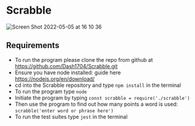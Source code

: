 # Scrabble

![Screen Shot 2022-05-05 at 16 10 36](https://user-images.githubusercontent.com/93666673/166954953-3abbd80f-150c-4df1-8c62-37fbd8039cfc.png)

## Requirements

- To run the program please clone the repo from github at https://github.com/Dash1704/Scrabble.git
- Ensure you have node installed: guide here https://nodejs.org/en/download/
- cd into the Scrabble repository and type ```npm install``` in the terminal
- To run the program type ```node```
- Initiate the program by typing ```const scrabble = require('./scrabble')```
- Then use the program to find out how many points a word is used: ```scrabble('enter word or phrase here')```
- To run the test suites type ```jest``` in the terminal


